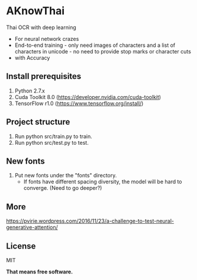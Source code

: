 # **AKnowThai**

Thai OCR with deep learning
  - For neural network crazes
  - End-to-end training 
  		- only need images of characters and a list of characters in unicode
  		- no need to provide stop marks or character cuts
  - with Accuracy

## Install prerequisites

1. Python 2.7.x 
2. Cuda Toolkit 8.0 (https://developer.nvidia.com/cuda-toolkit)
3. TensorFlow r1.0 (https://www.tensorflow.org/install/)


## Project structure

1. Run python src/train.py to train.
2. Run python src/test.py to test.


## New fonts

1. Put new fonts under the "fonts" directory.
	- If fonts have different spacing diversity, the model will be hard to converge. (Need to go deeper?)

## More

https://pvirie.wordpress.com/2016/11/23/a-challenge-to-test-neural-generative-attention/

## License 

MIT

**That means free software.**



